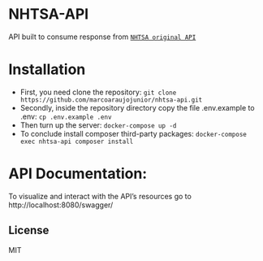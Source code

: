 # NHTSA-API

API built to consume response from  [`NHTSA original API`](https://one.nhtsa.gov/webapi/api/SafetyRatings/)

# Installation
- First, you need clone the repository:
```git clone https://github.com/marcoaraujojunior/nhtsa-api.git```
- Secondly, inside the repository directory copy the file .env.example to .env:
```cp .env.example .env```
- Then turn up the server:
```docker-compose up -d```
- To conclude install composer third-party packages:
```docker-compose exec nhtsa-api composer install```

# API Documentation:
To visualize and interact with the API’s resources go to
http://localhost:8080/swagger/

## License
MIT